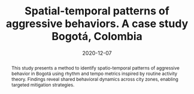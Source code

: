 ---
title:          "Spatial-temporal patterns of aggressive behaviors. A case study Bogotá, Colombia"
date:           2020-12-07
selected:       false
pub:            "2020 IEEE/ACM International Conference on Advances in Social Networks Analysis and Mining (ASONAM)"
pub_date:       "2020"
type: "conference"
abstract: >-
  This study presents a method to identify spatio-temporal patterns of aggressive behavior in Bogotá using rhythm and tempo metrics inspired by routine activity theory. Findings reveal shared behavioral dynamics across city zones, enabling targeted mitigation strategies.

cover:          /assets/images/covers/rinas.jpg

pub_last: '<span class="badge badge-pill badge-publication" style="background-color:#003366; color:#ffffff;"><i class="fas fa-shield-alt me-1"></i>Security</span>'

authors:
  - Jorge Victorino
  - Jorge Rudas
  - Ana María Reyes
  - Cristian Pulido
  - Luisa Fernanda Chaparro
  - Darwin Martínez
  - Luz Ángela Narváez
  - Francisco Gómez

links:
  Paper: https://doi.org/10.1109/ASONAM49781.2020.9381311
---